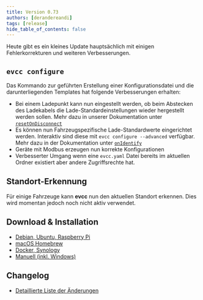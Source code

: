 ```yaml
---
title: Version 0.73
authors: [derandereandi]
tags: [release]
hide_table_of_contents: false
---
```

Heute gibt es ein kleines Update hauptsächlich mit einigen Fehlerkorrekturen und weiteren Verbesserungen.

## `evcc configure`

Das Kommando zur geführten Erstellung einer Konfigurationsdatei und die darunterliegenden Templates hat folgende Verbesserungen erhalten:

- Bei einem Ladepunkt kann nun eingestellt werden, ob beim Abstecken des Ladekabels die Lade-Standardeinstellungen wieder hergestellt werden sollen. Mehr dazu in unserer Dokumentation unter [`resetOnDisconnect`](/docs/reference/configuration/loadpoints#resetondisconnect)
- Es können nun Fahrzeugspezifische Lade-Standardwerte eingerichtet werden. Interaktiv sind diese mit `evcc configure --advanced` verfügbar. Mehr dazu in der Dokumentation unter [`onIdentify`](/docs/reference/configuration/vehicles#onidentify)
- Geräte mit Modbus erzeugen nun korrekte Konfigurationen
- Verbesserter Umgang wenn eine `evcc.yaml` Datei bereits im aktuellen Ordner existiert aber andere Zugriffsrechte hat.

## Standort-Erkennung

Für einige Fahrzeuge kann **evcc** nun den aktuellen Standort erkennen. Dies wird momentan jedoch noch nicht aktiv verwendet.

## Download & Installation

- [Debian, Ubuntu, Raspberry Pi](/docs/installation/linux)
- [macOS Homebrew](/docs/installation/macos)
- [Docker, Synology](/docs/installation/docker)
- [Manuell (inkl. Windows)](/docs/installation/manual)

## Changelog

- [Detaillierte Liste der Änderungen](https://github.com/evcc-io/evcc/releases/tag/0.73)
